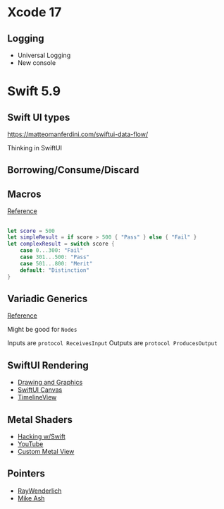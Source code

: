 
# Xcode 17
## Logging
* Universal Logging
* New console


# Swift 5.9

## Swift UI types
https://matteomanferdini.com/swiftui-data-flow/

Thinking in SwiftUI

## Borrowing/Consume/Discard

## Macros
[Reference](https://www.hackingwithswift.com/swift/5.9/macros)


## 

```swift
let score = 500
let simpleResult = if score > 500 { "Pass" } else { "Fail" }
let complexResult = switch score {
    case 0...300: "Fail"
    case 301...500: "Pass"
    case 501...800: "Merit"
    default: "Distinction"
}
```



## Variadic Generics
[Reference](https://www.hackingwithswift.com/swift/5.9/variadic-generics)

Might be good for `Nodes`


Inputs are `protocol ReceivesInput`
Outputs are `protocol ProducesOutput`

## SwiftUI Rendering
* [Drawing and Graphics](https://developer.apple.com/documentation/swiftui/drawing-and-graphics)
* [SwiftUI Canvas](https://developer.apple.com/documentation/swiftui/canvas)
* [TimelineView](https://www.kodeco.com/27594491-using-timelineview-and-canvas-in-swiftui/)

## Metal Shaders
* [Hacking w/Swift](https://www.hackingwithswift.com/quick-start/swiftui/how-to-add-metal-shaders-to-swiftui-views-using-layer-effects)
* [YouTube](https://www.youtube.com/watch?v=yBdY0UKBIx0) 
* [Custom Metal View](https://developer.apple.com/documentation/metal/onscreen_presentation/creating_a_custom_metal_view)


## Pointers
* [RayWenderlich](https://www.kodeco.com/7181017-unsafe-swift-using-pointers-and-interacting-with-c) 
* [Mike Ash](https://www.youtube.com/watch?v=ERYNyrfXjlg/)


